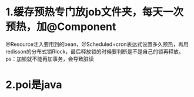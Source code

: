 
# 1.缓存预热专门放job文件夹，每天一次预热，加@Component
@Resource注入要用到的bean，@Scheduled+cron表达式设置多久预热，再用redisson的分布式锁Rlock，最后释放锁的时候要判断是不是自己的锁再释放。
ps：加锁就不能再加事务，会导致脏读

# 2.poi是java